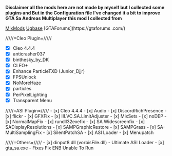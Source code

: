**Disclaimer all the mods here are not made by myself but I collected some plugins and But in the
Configuration file I've changed it a bit to improve GTA Sa Andreas Multiplayer this mod I collected from**

[MixMods](https://mixmods.br/)
[Ugbase](https://ugbase.eu/)
[GTAForums](https://gtaforums .com/)


/////=Cleo Plugin=/////
- [x] Cleo 4.4.4
- [x] anticrasher037
- [x] binthesky_by_DK
- [x] CLEO+
- [x] Enhance ParticleTXD (Junior_Djjr)
- [x] FPSUnlock
- [x] NoMoreHaze
- [x] particles
- [x] PerPixelLighting
- [x] Transparent Menu

/////=ASI Plugin=/////
    - [x] Cleo 4.4.4
    - [x] Audio
	- [x] DiscordRichPresence
	- [x] flickr
	- [x] GFXFix
	- [x] III.VC.SA.LimitAdjuster
	- [x] MixSets
	- [x] noDEP
	- [x] NormalMapFix
	- [x] rundll32exefix
	- [x] SA Widescreenfix
	- [x] SADisplayResolutions
	- [x] SAMPGraphicRestore
	- [x] SAMPGrass
	- [x] SA-MultiSamplingFix
	- [x] SilentPatchSA
	- [x] ASI Loader
    - [x] Menupatch
	
/////=Others=/////
    - [x] dinput8.dll (vorbisFile.dll)    - Ultimate ASI Loader
	- [x] gta_sa.exe                      - Fixes Fix ENB Unable To Run
